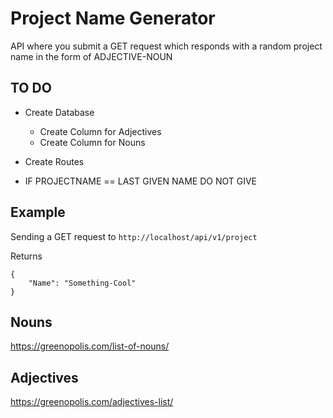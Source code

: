 # Project Name Generator

API  where you submit a GET request which responds with a random project name in the form of ADJECTIVE-NOUN

## TO DO

- Create Database

  - Create Column for Adjectives
  - Create Column for Nouns

- Create Routes
- IF PROJECTNAME == LAST GIVEN NAME DO NOT GIVE

## Example

Sending a GET request to
`http://localhost/api/v1/project`

Returns

    {
        "Name": "Something-Cool"
    }

## Nouns

<https://greenopolis.com/list-of-nouns/>

## Adjectives

<https://greenopolis.com/adjectives-list/>
